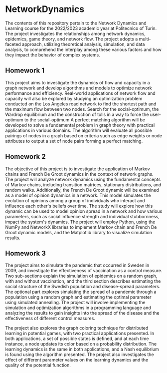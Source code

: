 # NetworkDynamics
The contents of this repository pertain to the Network Dynamics and Learning course for the 2022/2023 academic year at Politecnico of Turin. The project investigates the relationships among network dynamics, epidemics, game theory, and network flow. The project adopts a multi-faceted approach, utilizing theoretical analysis, simulation, and data analysis, to comprehend the interplay among these various factors and how they impact the behavior of complex systems.

## Homework 1

This project aims to investigate the dynamics of flow and capacity in a graph network and develop algorithms and models to optimize network performance and efficiency. Real-world applications of network flow and capacity will also be explored by studying an optimization problem conducted on the Los Angeles road network to find the shortest path and the maximum flow between two nodes. Search for the social-optimum, the Wardrop equilibrium and the construction of tolls in a way to force the user-optimum to the social-optimum
A perfect matching algorithm will be developed to solve a fundamental problem in graph theory with practical applications in various domains. The algorithm will evaluate all possible pairings of nodes in a graph based on criteria such as edge weights or node attributes to output a set of node pairs forming a perfect matching.

## Homework 2

The objective of this project is to investigate the application of Markov chains and French De Groot dynamics in the context of network graphs. The project will analyze network dynamics using the fundamental concepts of Markov chains, including transition matrices, stationary distributions, and random walks. Additionally, the French De Groot dynamic will be examined as a model of opinion dynamics in a network. This model simulates the evolution of opinions among a group of individuals who interact and influence each other's beliefs over time. The study will explore how this dynamic can be used to model opinion spread in a network and how various parameters, such as social influence strength and individual stubbornness, impact the system's dynamics. The project will employ Python, using the NumPy and NetworkX libraries to implement Markov chain and French De Groot dynamic models, and the Matplotlib library to visualize simulation results. 

## Homework 3

The project aims to simulate the pandemic that occurred in Sweden in 2009, and investigate the effectiveness of vaccination as a control measure. Two sub-sections explain the simulation of epidemics on a random graph, with and without vaccination, and the third section describes estimating the social structure of the Swedish population and disease-spread parameters. The optional part explores simulating the spread of a pandemic through a population using a random graph and estimating the optimal parameter using simulated annealing. The project will involve implementing the simulation and optimization algorithms in a programming language and analyzing the results to gain insights into the spread of the disease and the effectiveness of different control measures.

The project also explores the graph coloring technique for distributed learning in potential games, with two practical applications presented. In both applications, a set of possible states is defined, and at each time instance, a node updates its color based on a probability distribution. The learning dynamics is the same in both applications, and a Nash equilibrium is found using the algorithm presented. The project also investigates the effect of different parameter values on the learning dynamics and the quality of the potential function.

